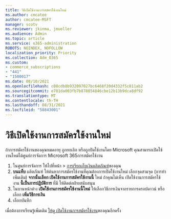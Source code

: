 ```yaml
---
title: วิธีเปิดใช้งานการสมัครใช้งานใหม่
ms.author: cmcatee
author: cmcatee-MSFT
manager: scotv
ms.reviewer: jkinma, jmueller
ms.audience: Admin
ms.topic: article
ms.service: o365-administration
ROBOTS: NOINDEX, NOFOLLOW
localization_priority: Priority
ms.collection: Adm_O365
ms.custom:
- commerce_subscriptions
- "441"
- "1500017"
ms.date: 08/10/2021
ms.openlocfilehash: c08cdb8b932097027bc6468f20d4332f5c811ab2
ms.sourcegitcommit: e781da003fb7b878854846cbe12b13b9dca8df92
ms.translationtype: MT
ms.contentlocale: th-TH
ms.lasthandoff: 08/31/2021
ms.locfileid: "58843001"
---
```

# <a name="how-to-reactivate-a-subscription"></a>วิธีเปิดใช้งานการสมัครใช้งานใหม่

ถ้าการสมัครใช้งานของคุณหมดอายุ ถูกยกเลิก หรือถูกปิดใช้งานโดย Microsoft คุณสามารถเปิดใช้งานใหม่ได้ศูนย์การจัดการ Microsoft 365การสมัครใช้งาน
  
1. ในศูนย์การจัดการ ให้ไปที่หน้า \> [การเรียกเก็บเงินผลิตภัณฑ์](https://go.microsoft.com/fwlink/p/?linkid=842054)ของคุณ
2. **บนแท็บ** ผลิตภัณฑ์ ให้ค้นหาการสมัครใช้งานที่คุณต้องการเปิดใช้งานใหม่ เลือกจุดสามจุด (การทําเพิ่มเติม) **จากนั้นเลือก เปิดใช้งานการสมัครใช้งานนี้** ใหม่
    ถ้าคุณไม่เห็น เปิดใช้งานการสมัครใช้งาน **นี้เป็นการปฏิบัติการ** ที่มี ให้ติดต่อฝ่ายสนับสนุน
3. ในบานหน้าต่าง **เปิดใช้งานการสมัครใช้งานนี้ใหม่** ให้เลือกวิธีการเงินจากรายการดรอปดาวน์ หรือเลือก **เพิ่มวิธีการเงิน**
4. เลือกบันทึก

เมื่อต้องการเรียนรู้เพิ่มเติม [ให้ดู เปิดใช้งานการสมัครใช้งาน](https://docs.microsoft.com/microsoft-365/commerce/subscriptions/reactivate-your-subscription)ของคุณอีกครั้ง